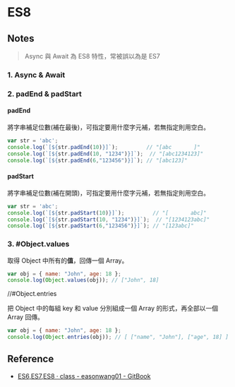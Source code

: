 # ES8

## Notes

> Async 與 Await 為 ES8 特性，常被誤以為是 ES7

### 1. Async & Await


### 2. padEnd & padStart

#### padEnd

將字串補足位數(補在最後)，可指定要用什麼字元補，若無指定則用空白。

````js
var str = 'abc';
console.log(`[${str.padEnd(10)}]`);         // "[abc       ]"
console.log(`[${str.padEnd(10, "1234")}]`);  // "[abc1234123]"
console.log(`[${str.padEnd(6,"123456")}]`); // "[abc123]"
````

#### padStart

將字串補足位數(補在開頭)，可指定要用什麼字元補，若無指定則用空白。

````js
var str = 'abc';
console.log(`[${str.padStart(10)}]`);         // "[       abc]"
console.log(`[${str.padStart(10, "1234")}]`);  // "[1234123abc]"
console.log(`[${str.padStart(6,"123456")}]`); // "[123abc]"
````


### 3. #Object.values

取得 Object 中所有的**值**，回傳一個 Array。

````js
var obj = { name: "John", age: 18 };
console.log(Object.values(obj)); // ["John", 18]
````

//#Object.entries

把 Object 中的每組 key 和 value 分別組成一個 Array 的形式，再全部以一個 Array 回傳。

````js
var obj = { name: "John", age: 18 };
console.log(Object.entries(obj)); // [ ["name", "John"], ["age", 18] ]
````





## Reference

* [ES6,ES7,ES8 · class - easonwang01 - GitBook](https://easonwang01.gitbooks.io/class/es6es7.html)